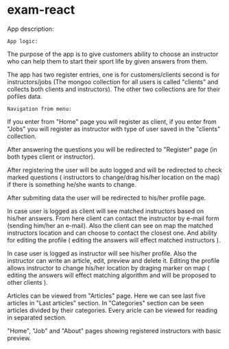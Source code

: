 # exam-react

App description:


    App logic:

The purpose of the app is to give customers ability to choose an instructor who can help them to start their sport life by given answers from them.

The app has two register entries, one is for customers/clients second is for instructors/jobs (The mongoo collection for all users is called "clients" and collects both clients and instructors). The other two collections are for their pofiles data.
    
    Navigation from menu:
    
If you enter from "Home" page you will register as client, if you enter from "Jobs" you will register as instructor with type of user saved in the "clients" collection.

After answering the questions you will be redirected to "Register" page (in both types client or instructor). 

After registering the user will be auto logged and will be redirected to check marked questions ( instructors to change/drag his/her location on the map) if there is something he/she wants to change.

After submiting data the user will be redirected to his/her profile page.

In case user is logged as client will see matched instructors based on his/her answers. From here client can contact the instructor by e-mail form (sending him/her an e-mail). Also the client can see on map the matched instructors location and can choose to contact the closest one. And ability for editing the profile ( editing the answers will effect matched instructors ).

In case user is logged as instructor will see his/her profile. Also the instructor can write an article, edit, preview and delete it.
Editing the profile allows instructor to change his/her location by draging marker on map ( editing the answers will effect matching algorithm and will be proposed to other clients ). 

Articles can be viewed from "Articles" page. Here we can see last five articles in "Last articles" section. In "Categories" section can be seen articles divided by their categories. Every aricle can be viewed for reading in separated section. 

"Home", "Job" and "About" pages showing registered instructors with basic preview.
